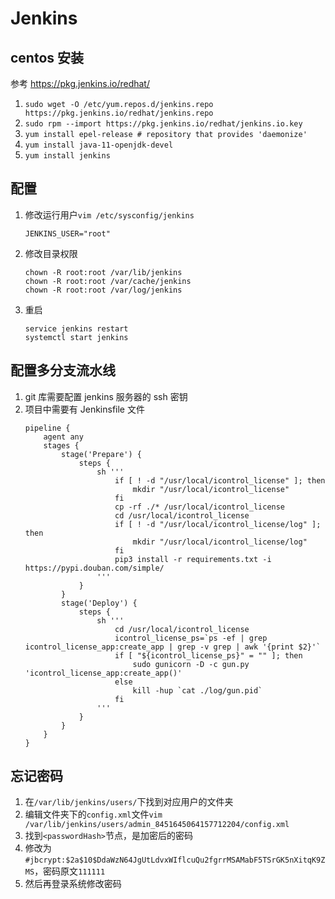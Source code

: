 # Jenkins

## centos 安装

参考 https://pkg.jenkins.io/redhat/

1. `sudo wget -O /etc/yum.repos.d/jenkins.repo https://pkg.jenkins.io/redhat/jenkins.repo`
2. `sudo rpm --import https://pkg.jenkins.io/redhat/jenkins.io.key`
3. `yum install epel-release # repository that provides 'daemonize'`
4. `yum install java-11-openjdk-devel`
5. `yum install jenkins`

## 配置

1. 修改运行用户`vim /etc/sysconfig/jenkins`

   ```
   JENKINS_USER="root"
   ```

2. 修改目录权限

   ```
   chown -R root:root /var/lib/jenkins
   chown -R root:root /var/cache/jenkins
   chown -R root:root /var/log/jenkins
   ```

3. 重启

   ```
   service jenkins restart
   systemctl start jenkins
   ```

## 配置多分支流水线

1. git 库需要配置 jenkins 服务器的 ssh 密钥
2. 项目中需要有 Jenkinsfile 文件
   ```
   pipeline {
       agent any
       stages {
           stage('Prepare') {
               steps {
                   sh '''
                       if [ ! -d "/usr/local/icontrol_license" ]; then
                           mkdir "/usr/local/icontrol_license"
                       fi
                       cp -rf ./* /usr/local/icontrol_license
                       cd /usr/local/icontrol_license
                       if [ ! -d "/usr/local/icontrol_license/log" ]; then
                           mkdir "/usr/local/icontrol_license/log"
                       fi
                       pip3 install -r requirements.txt -i https://pypi.douban.com/simple/
                   '''
               }
           }
           stage('Deploy') {
               steps {
                   sh '''
                       cd /usr/local/icontrol_license
                       icontrol_license_ps=`ps -ef | grep icontrol_license_app:create_app | grep -v grep | awk '{print $2}'`
                       if [ "${icontrol_license_ps}" = "" ]; then
                           sudo gunicorn -D -c gun.py 'icontrol_license_app:create_app()'
                       else
                           kill -hup `cat ./log/gun.pid`
                       fi
                   '''
               }
           }
       }
   }
   ```

## 忘记密码

1. 在`/var/lib/jenkins/users/`下找到对应用户的文件夹
2. 编辑文件夹下的`config.xml`文件`vim /var/lib/jenkins/users/admin_8451645064157712204/config.xml`
3. 找到`<passwordHash>`节点，是加密后的密码
4. 修改为`#jbcrypt:$2a$10$DdaWzN64JgUtLdvxWIflcuQu2fgrrMSAMabF5TSrGK5nXitqK9ZMS`，密码原文`111111`
5. 然后再登录系统修改密码
